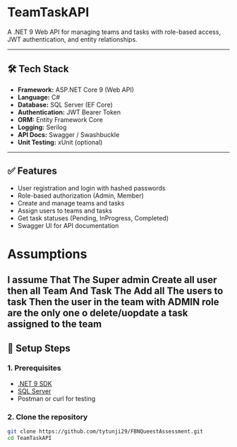 # TeamTaskAPI

A .NET 9 Web API for managing teams and tasks with role-based access, JWT authentication, and entity relationships.

---

## 🛠️ Tech Stack

- **Framework:** ASP.NET Core 9 (Web API)
- **Language:** C#
- **Database:** SQL Server (EF Core)
- **Authentication:** JWT Bearer Token
- **ORM:** Entity Framework Core
- **Logging:** Serilog
- **API Docs:** Swagger / Swashbuckle
- **Unit Testing:** xUnit (optional)

---

## ✅ Features

- User registration and login with hashed passwords
- Role-based authorization (Admin, Member)
- Create and manage teams and tasks
- Assign users to teams and tasks
- Get task statuses (Pending, InProgress, Completed)
- Swagger UI for API documentation

# Assumptions

I assume That The Super admin Create all user then all Team And Task The Add all The users to task
Then the user  in the team with ADMIN role are the only one o delete/uopdate a task assigned to the team
---

## 🚀 Setup Steps

### 1. Prerequisites

- [.NET 9 SDK](https://dotnet.microsoft.com/en-us/download/dotnet/8.0)
- [SQL Server](https://www.microsoft.com/en-us/sql-server/sql-server-downloads)
- Postman or curl for testing

### 2. Clone the repository

```bash
git clone https://github.com/tytunji29/FBNQueestAssessment.git
cd TeamTaskAPI
